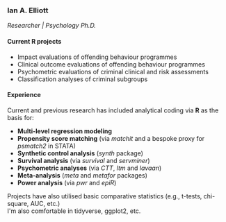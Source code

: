 ### Ian A. Elliott  
*Researcher | Psychology Ph.D.*  

#### Current R projects<br>  
- Impact evaluations of offending behaviour programmes  
- Clinical outcome evaluations of offending behaviour programmes  
- Psychometric evaluations of criminal clinical and risk assessments  
- Classification analyses of criminal subgroups  

#### Experience<br>
Current and previous research has included analytical coding via **R** as the basis for:  
- **Multi-level regression modeling**  
- **Propensity score matching** (via *matchit* and a bespoke proxy for *psmatch2* in STATA)  
- **Synthetic control analysis**  (*synth* package)  
- **Survival analysis** (via *survival* and *servminer*)
- **Psychometric analyses** (via *CTT*, *ltm* and *lavaan*)  
- **Meta-analysis** (*meta* and *metafor* packages)  
- **Power analysis** (via *pwr* and *epiR*)  

Projects have also utilised basic comparative statistics (e.g., t-tests, chi-square, AUC, etc.)  
I'm also comfortable in tidyverse, ggplot2, etc.  
